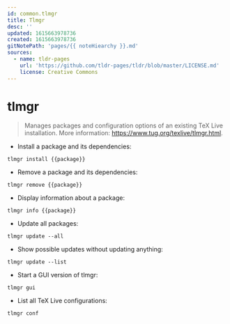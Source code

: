 ```yaml
---
id: common.tlmgr
title: Tlmgr
desc: ''
updated: 1615663978736
created: 1615663978736
gitNotePath: 'pages/{{ noteHiearchy }}.md'
sources:
  - name: tldr-pages
    url: 'https://github.com/tldr-pages/tldr/blob/master/LICENSE.md'
    license: Creative Commons
---
```

# tlmgr

> Manages packages and configuration options of an existing TeX Live installation.
> More information: <https://www.tug.org/texlive/tlmgr.html>.

- Install a package and its dependencies:

`tlmgr install {{package}}`

- Remove a package and its dependencies:

`tlmgr remove {{package}}`

- Display information about a package:

`tlmgr info {{package}}`

- Update all packages:

`tlmgr update --all`

- Show possible updates without updating anything:

`tlmgr update --list`

- Start a GUI version of tlmgr:

`tlmgr gui`

- List all TeX Live configurations:

`tlmgr conf`

